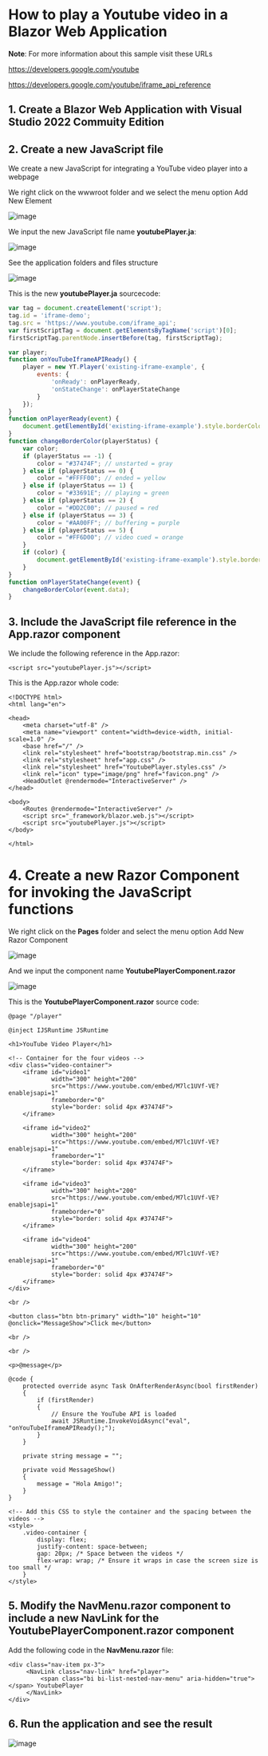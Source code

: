 # How to play a Youtube video in a Blazor Web Application 

**Note**: For more information about this sample visit these URLs 

https://developers.google.com/youtube

https://developers.google.com/youtube/iframe_api_reference

## 1. Create a Blazor Web Application with Visual Studio 2022 Commuity Edition


## 2. Create a new JavaScript file

We create a new JavaScript for integrating a YouTube video player into a webpage

We right click on the wwwroot folder and we select the menu option Add New Element

![image](https://github.com/user-attachments/assets/1022fea5-27ad-4d72-8e5a-a1c08e2a2f03)

We input the new JavaScript file name **youtubePlayer.ja**:

![image](https://github.com/user-attachments/assets/3485cb66-7a92-491c-8a71-60275635c431)

See the application folders and files structure

![image](https://github.com/user-attachments/assets/062d8983-0dd6-4259-9c24-36a2c5b43920)

This is the new **youtubePlayer.ja** sourcecode:

```javascript
var tag = document.createElement('script');
tag.id = 'iframe-demo';
tag.src = 'https://www.youtube.com/iframe_api';
var firstScriptTag = document.getElementsByTagName('script')[0];
firstScriptTag.parentNode.insertBefore(tag, firstScriptTag);

var player;
function onYouTubeIframeAPIReady() {
    player = new YT.Player('existing-iframe-example', {
        events: {
            'onReady': onPlayerReady,
            'onStateChange': onPlayerStateChange
        }
    });
}
function onPlayerReady(event) {
    document.getElementById('existing-iframe-example').style.borderColor = '#FF6D00';
}
function changeBorderColor(playerStatus) {
    var color;
    if (playerStatus == -1) {
        color = "#37474F"; // unstarted = gray
    } else if (playerStatus == 0) {
        color = "#FFFF00"; // ended = yellow
    } else if (playerStatus == 1) {
        color = "#33691E"; // playing = green
    } else if (playerStatus == 2) {
        color = "#DD2C00"; // paused = red
    } else if (playerStatus == 3) {
        color = "#AA00FF"; // buffering = purple
    } else if (playerStatus == 5) {
        color = "#FF6D00"; // video cued = orange
    }
    if (color) {
        document.getElementById('existing-iframe-example').style.borderColor = color;
    }
}
function onPlayerStateChange(event) {
    changeBorderColor(event.data);
}
```

## 3. Include the JavaScript file reference in the App.razor component

We include the following reference in the App.razor:

```
<script src="youtubePlayer.js"></script>
```

This is the App.razor whole code:

```razor
<!DOCTYPE html>
<html lang="en">

<head>
    <meta charset="utf-8" />
    <meta name="viewport" content="width=device-width, initial-scale=1.0" />
    <base href="/" />
    <link rel="stylesheet" href="bootstrap/bootstrap.min.css" />
    <link rel="stylesheet" href="app.css" />
    <link rel="stylesheet" href="YoutubePlayer.styles.css" />
    <link rel="icon" type="image/png" href="favicon.png" />
    <HeadOutlet @rendermode="InteractiveServer" />
</head>

<body>
    <Routes @rendermode="InteractiveServer" />
    <script src="_framework/blazor.web.js"></script>
    <script src="youtubePlayer.js"></script>
</body>

</html>
```

# 4. Create a new Razor Component for invoking the JavaScript functions

We right click on the **Pages** folder and select the menu option Add New Razor Component

![image](https://github.com/user-attachments/assets/aeb626b0-109e-45ab-946b-f527afaa8b01)

And we input the component name **YoutubePlayerComponent.razor**

![image](https://github.com/user-attachments/assets/e7fd01e3-0a10-45c7-881a-a7949ba0f2c9)

This is the **YoutubePlayerComponent.razor** source code:

```razor
@page "/player"

@inject IJSRuntime JSRuntime

<h1>YouTube Video Player</h1>

<!-- Container for the four videos -->
<div class="video-container">
    <iframe id="video1"
            width="300" height="200"
            src="https://www.youtube.com/embed/M7lc1UVf-VE?enablejsapi=1"
            frameborder="0"
            style="border: solid 4px #37474F">
    </iframe>

    <iframe id="video2"
            width="300" height="200"
            src="https://www.youtube.com/embed/M7lc1UVf-VE?enablejsapi=1"
            frameborder="1"
            style="border: solid 4px #37474F">
    </iframe>

    <iframe id="video3"
            width="300" height="200"
            src="https://www.youtube.com/embed/M7lc1UVf-VE?enablejsapi=1"
            frameborder="0"
            style="border: solid 4px #37474F">
    </iframe>

    <iframe id="video4"
            width="300" height="200"
            src="https://www.youtube.com/embed/M7lc1UVf-VE?enablejsapi=1"
            frameborder="0"
            style="border: solid 4px #37474F">
    </iframe>
</div>

<br />

<button class="btn btn-primary" width="10" height="10" @onclick="MessageShow">Click me</button>

<br />

<br />

<p>@message</p>

@code {
    protected override async Task OnAfterRenderAsync(bool firstRender)
    {
        if (firstRender)
        {
            // Ensure the YouTube API is loaded
            await JSRuntime.InvokeVoidAsync("eval", "onYouTubeIframeAPIReady();");
        }
    }

    private string message = "";

    private void MessageShow()
    {
        message = "Hola Amigo!";
    }
}

<!-- Add this CSS to style the container and the spacing between the videos -->
<style>
    .video-container {
        display: flex;
        justify-content: space-between;
        gap: 20px; /* Space between the videos */
        flex-wrap: wrap; /* Ensure it wraps in case the screen size is too small */
    }
</style>
```

## 5. Modify the NavMenu.razor component to include a new NavLink for the YoutubePlayerComponent.razor component

Add the following code in the **NavMenu.razor** file:

```
<div class="nav-item px-3">
     <NavLink class="nav-link" href="player">
         <span class="bi bi-list-nested-nav-menu" aria-hidden="true"></span> YoutubePlayer
     </NavLink>
</div>
```

## 6. Run the application and see the result

![image](https://github.com/user-attachments/assets/643d0e24-1bb5-4cab-9732-9986fe098f66)


